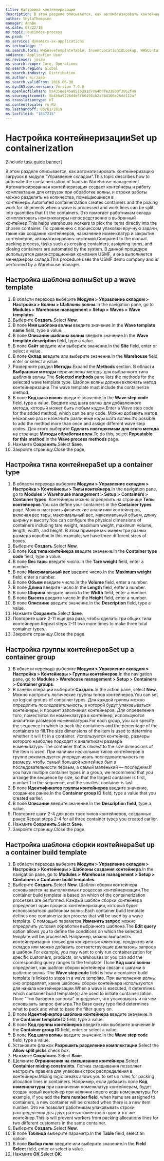 ```yaml
---
title: Настройка контейнеризации
description: В этом разделе описывается, как автоматизировать контейнеризацию загрузок в модуле "Управление складом".
author: ShylaThompson
manager: AnnBe
ms.date: 07/22/19
ms.topic: business-process
ms.prod: ''
ms.service: dynamics-ax-applications
ms.technology: ''
ms.search.form: WHSWaveTemplateTable, InventLocationIdLookup, WHSContainerType, WHSContainerGroup, WHSContainerizationTable, WHSContainerizationBreak, WHSCreateContainerBreak
audience: Application User
ms.reviewer: josaw
ms.search.scope: Core, Operations
ms.search.region: Global
ms.search.industry: Distribution
ms.author: mirzaab
ms.search.validFrom: 2016-06-30
ms.dyn365.ops.version: Version 7.0.0
ms.openlocfilehash: ba435ee145a8516391d7864bdfe338b0f3862f49
ms.sourcegitcommit: 8b4b6a9226d4e5f66498ab2a5b4160e26dd112af
ms.translationtype: HT
ms.contentlocale: ru-RU
ms.lasthandoff: 08/01/2019
ms.locfileid: "1847215"
---
```

# <a name="set-up-containerization"></a><span data-ttu-id="09a79-103">Настройка контейнеризации</span><span class="sxs-lookup"><span data-stu-id="09a79-103">Set up containerization</span></span>

[!include [task guide banner](../../includes/task-guide-banner.md)]

<span data-ttu-id="09a79-104">В этом разделе описывается, как автоматизировать контейнеризацию загрузок в модуле "Управление складом".</span><span class="sxs-lookup"><span data-stu-id="09a79-104">This topic describes how to automate the containerization of loads in Warehouse management.</span></span> <span data-ttu-id="09a79-105">Автоматизированная контейнеризация создает контейнеры и работу комплектации для отгрузок при обработке волны, и строки работы можно разделить на количества, помещающиеся в контейнеры.</span><span class="sxs-lookup"><span data-stu-id="09a79-105">Automated containerization creates containers and the picking work for shipments when a wave is processed and work lines can be split into quantities that fit the containers.</span></span> <span data-ttu-id="09a79-106">Это помогает работникам склада комплектовать номенклатуры непосредственно в выбранный контейнер.</span><span class="sxs-lookup"><span data-stu-id="09a79-106">This helps warehouse workers to pick the items directly into the chosen container.</span></span> <span data-ttu-id="09a79-107">По сравнению с процессом упаковки вручную задачи, такие как создание контейнеров, назначение номенклатур и закрытие контейнеров, автоматизированы системой.</span><span class="sxs-lookup"><span data-stu-id="09a79-107">Compared to the manual packing process, tasks such as creating containers, assigning items, and closing containers are automated by the system.</span></span> <span data-ttu-id="09a79-108">В данной процедуре используется демонстрационная компания USMF, и она выполняется менеджером склада.</span><span class="sxs-lookup"><span data-stu-id="09a79-108">This procedure uses the USMF demo company and is performed by a Warehouse manager.</span></span>


## <a name="set-up-a-wave-template"></a><span data-ttu-id="09a79-109">Настройка шаблона волны</span><span class="sxs-lookup"><span data-stu-id="09a79-109">Set up a wave template</span></span>
1. <span data-ttu-id="09a79-110">В области перехода выберите **Модули > Управление складом > Настройка > Волны > Шаблоны волны**.</span><span class="sxs-lookup"><span data-stu-id="09a79-110">In the navigation pane, go to **Modules > Warehouse management > Setup > Waves > Wave templates**.</span></span>
2. <span data-ttu-id="09a79-111">Выберите **Создать**.</span><span class="sxs-lookup"><span data-stu-id="09a79-111">Select **New**.</span></span>
3. <span data-ttu-id="09a79-112">В поле **Имя шаблона волны** введите значение.</span><span class="sxs-lookup"><span data-stu-id="09a79-112">In the **Wave template name** field, type a value.</span></span>
4. <span data-ttu-id="09a79-113">В поле **Описание шаблона волны** введите значение.</span><span class="sxs-lookup"><span data-stu-id="09a79-113">In the **Wave template description** field, type a value.</span></span>
5. <span data-ttu-id="09a79-114">В поле **Сайт** введите или выберите значение.</span><span class="sxs-lookup"><span data-stu-id="09a79-114">In the **Site** field, enter or select a value.</span></span>
6. <span data-ttu-id="09a79-115">В поле **Склад** введите или выберите значение.</span><span class="sxs-lookup"><span data-stu-id="09a79-115">In the **Warehouse** field, enter or select a value.</span></span>
7. <span data-ttu-id="09a79-116">Разверните раздел **Методы**.</span><span class="sxs-lookup"><span data-stu-id="09a79-116">Expand the **Methods** section.</span></span> <span data-ttu-id="09a79-117">В области **Выбранные методы** перечислены методы для выбранного типа шаблона волны.</span><span class="sxs-lookup"><span data-stu-id="09a79-117">The **Selected methods** pane lists the methods for the selected wave template type.</span></span> <span data-ttu-id="09a79-118">Шаблон волны должен включать метод контейнеризации.</span><span class="sxs-lookup"><span data-stu-id="09a79-118">The wave template must include the containerize method.</span></span>  
8. <span data-ttu-id="09a79-119">В поле **Код шага волны** введите значение.</span><span class="sxs-lookup"><span data-stu-id="09a79-119">In the **Wave step code** field, type a value.</span></span> <span data-ttu-id="09a79-120">Введите код шага волны для добавленного метода, который может быть любым кодом.</span><span class="sxs-lookup"><span data-stu-id="09a79-120">Enter a Wave step code for the added method, which can be any code.</span></span> <span data-ttu-id="09a79-121">Можно добавить метод несколько раз и назначить различные коды шага волны.</span><span class="sxs-lookup"><span data-stu-id="09a79-121">It’s possible to add the method more than once and assign different wave step codes.</span></span> <span data-ttu-id="09a79-122">Для этого выберите **Сделать повторяемым для этого метода** на странице **Методы обработки волн**.</span><span class="sxs-lookup"><span data-stu-id="09a79-122">To do this, select **Repeatable for this method** in the **Wave process methods** page.</span></span>  
9. <span data-ttu-id="09a79-123">Нажмите **Сохранить**.</span><span class="sxs-lookup"><span data-stu-id="09a79-123">Select **Save**.</span></span>
10. <span data-ttu-id="09a79-124">Закройте страницу.</span><span class="sxs-lookup"><span data-stu-id="09a79-124">Close the page.</span></span>

## <a name="set-up-a-container-type"></a><span data-ttu-id="09a79-125">Настройка типа контейнера</span><span class="sxs-lookup"><span data-stu-id="09a79-125">Set up a container type</span></span>
1. <span data-ttu-id="09a79-126">В области перехода выберите **Модули > Управление складом > Настройка > Контейнеры > Типы контейнера**.</span><span class="sxs-lookup"><span data-stu-id="09a79-126">In the navigation pane, go to **Modules > Warehouse management > Setup > Containers > Container types**.</span></span> <span data-ttu-id="09a79-127">Контейнеры можно определить на странице **Типы контейнеров**.</span><span class="sxs-lookup"><span data-stu-id="09a79-127">You can define your containers in the **Container types** page.</span></span> <span data-ttu-id="09a79-128">Можно настроить физические аналитики контейнеров, включая вес тары, максимальный вес, максимальный объем, длину, ширину и высоту.</span><span class="sxs-lookup"><span data-stu-id="09a79-128">You can configure the physical dimensions of containers including tare weight, maximum weight, maximum volume, length, width, and height.</span></span> <span data-ttu-id="09a79-129">В этом примере мы имеем три разных размера коробок.</span><span class="sxs-lookup"><span data-stu-id="09a79-129">In this example, we have three different sizes of boxes.</span></span>  
2. <span data-ttu-id="09a79-130">Выберите **Создать**.</span><span class="sxs-lookup"><span data-stu-id="09a79-130">Select **New**.</span></span>
3. <span data-ttu-id="09a79-131">В поле **Код типа контейнера** введите значение.</span><span class="sxs-lookup"><span data-stu-id="09a79-131">In the **Container type code** field, type a value.</span></span>
4. <span data-ttu-id="09a79-132">В поле **Вес тары** введите число.</span><span class="sxs-lookup"><span data-stu-id="09a79-132">In the **Tare weight** field, enter a number.</span></span>
5. <span data-ttu-id="09a79-133">В поле **Максимальный вес** введите число.</span><span class="sxs-lookup"><span data-stu-id="09a79-133">In the **Maximum weight** field, enter a number.</span></span>
6. <span data-ttu-id="09a79-134">В поле **Объем** введите число.</span><span class="sxs-lookup"><span data-stu-id="09a79-134">In the **Volume** field, enter a number.</span></span>
7. <span data-ttu-id="09a79-135">В поле **Длина** введите число.</span><span class="sxs-lookup"><span data-stu-id="09a79-135">In the **Length** field, enter a number.</span></span>
8. <span data-ttu-id="09a79-136">В поле **Ширина** введите число.</span><span class="sxs-lookup"><span data-stu-id="09a79-136">In the **Width** field, enter a number.</span></span>
9. <span data-ttu-id="09a79-137">В поле **Высота** введите число.</span><span class="sxs-lookup"><span data-stu-id="09a79-137">In the **Height** field, enter a number.</span></span>
10. <span data-ttu-id="09a79-138">В поле **Описание** введите значение.</span><span class="sxs-lookup"><span data-stu-id="09a79-138">In the **Description** field, type a value.</span></span>
11. <span data-ttu-id="09a79-139">Нажмите **Сохранить**.</span><span class="sxs-lookup"><span data-stu-id="09a79-139">Select **Save**.</span></span>
13. <span data-ttu-id="09a79-140">Повторите шаги 2-11 еще два раза, чтобы сделать три общих типа контейнеров.</span><span class="sxs-lookup"><span data-stu-id="09a79-140">Repeat steps 2-11 two more times to make three total container types.</span></span>
14. <span data-ttu-id="09a79-141">Закройте страницу.</span><span class="sxs-lookup"><span data-stu-id="09a79-141">Close the page.</span></span>

## <a name="set-up-a-container-group"></a><span data-ttu-id="09a79-142">Настройка группы контейнеров</span><span class="sxs-lookup"><span data-stu-id="09a79-142">Set up a container group</span></span>
1. <span data-ttu-id="09a79-143">В области перехода выберите **Модули > Управление складом > Настройка > Контейнеры > Группы контейнеров**.</span><span class="sxs-lookup"><span data-stu-id="09a79-143">In the navigation pane, go to **Modules > Warehouse management > Setup > Containers > Container groups**.</span></span>
2. <span data-ttu-id="09a79-144">В панели операций выберите **Создать**.</span><span class="sxs-lookup"><span data-stu-id="09a79-144">In the action pane, select **New**.</span></span> <span data-ttu-id="09a79-145">Можно настроить логические группы типов контейнеров.</span><span class="sxs-lookup"><span data-stu-id="09a79-145">You can set up logical groups of container types.</span></span> <span data-ttu-id="09a79-146">Для каждой группы можно определить последовательность, в которой будут упаковываться контейнеры, и процент заполнения контейнеров. Для определения того, поместится ли номенклатура в контейнер, используются аналитики размеров номенклатуры.</span><span class="sxs-lookup"><span data-stu-id="09a79-146">For each group, you can specify the sequence in which to pack the containers and the percentage of the containers to fill.The size dimensions of the item is used to determine whether it will fit in a container.</span></span> <span data-ttu-id="09a79-147">Используется контейнер, размеры которого наиболее подходят к аналитикам размера номенклатуры.</span><span class="sxs-lookup"><span data-stu-id="09a79-147">The container that is closest to the size dimensions of the item is used.</span></span> <span data-ttu-id="09a79-148">При наличии нескольких типов контейнеров в группе рекомендуется упорядочивать последовательность по размеру, чтобы самый большой контейнер был в последовательности первым, а самый маленький — последним.</span><span class="sxs-lookup"><span data-stu-id="09a79-148">If you have multiple container types in a group, we recommend that you arrange the sequence by size, so that the largest container is first, number 1 in the sequence, and the smallest container is last.</span></span>    
3. <span data-ttu-id="09a79-149">В поле **Идентификатор группы контейнеров** введите значение, созданное ранее.</span><span class="sxs-lookup"><span data-stu-id="09a79-149">In the **Container group ID** field, type a value that you created earlier.</span></span>
4. <span data-ttu-id="09a79-150">В поле **Описание** введите значение.</span><span class="sxs-lookup"><span data-stu-id="09a79-150">In the **Description field**, type a value.</span></span>
5. <span data-ttu-id="09a79-151">Повторите шаги 2-4 для всех трех типов контейнеров, созданных ранее.</span><span class="sxs-lookup"><span data-stu-id="09a79-151">Repeat steps 2-4 for all three container types you created earlier.</span></span>
6. <span data-ttu-id="09a79-152">Нажмите **Сохранить**.</span><span class="sxs-lookup"><span data-stu-id="09a79-152">Select **Save**.</span></span>
7. <span data-ttu-id="09a79-153">Закройте страницу.</span><span class="sxs-lookup"><span data-stu-id="09a79-153">Close the page.</span></span>

## <a name="set-up-a-container-build-template"></a><span data-ttu-id="09a79-154">Настройка шаблона сборки контейнера</span><span class="sxs-lookup"><span data-stu-id="09a79-154">Set up a container build template</span></span>
1. <span data-ttu-id="09a79-155">В области перехода выберите **Модули > Управление складом > Настройка > Контейнеры > Шаблоны создания контейнера**.</span><span class="sxs-lookup"><span data-stu-id="09a79-155">In the navigation pane, go to **Modules > Warehouse management > Setup > Containers > Container build templates**.</span></span>
2. <span data-ttu-id="09a79-156">Выберите **Создать**.</span><span class="sxs-lookup"><span data-stu-id="09a79-156">Select **New**.</span></span> <span data-ttu-id="09a79-157">Шаблон сборки контейнера основывается на выполняемых процессах контейнеризации.</span><span class="sxs-lookup"><span data-stu-id="09a79-157">The container build template is based on which of the containerization processes are performed.</span></span> <span data-ttu-id="09a79-158">Каждый шаблон сборки контейнера определяет один процесс контейнеризации, который будет использоваться шаблоном волны.</span><span class="sxs-lookup"><span data-stu-id="09a79-158">Each container build template defines one containerization process that will be used by a wave template.</span></span> <span data-ttu-id="09a79-159">C помощью параметра **Изменить запрос** можно определить условия обработки выбранного шаблона.</span><span class="sxs-lookup"><span data-stu-id="09a79-159">The **Edit query** option allows you to define the conditions on which the selected template will be processed.</span></span> <span data-ttu-id="09a79-160">Например, можно выполнять контейнеризацию только для конкретных клиентов, продуктов или складов или можно добавить соответствующие диапазоны запроса в шаблон.</span><span class="sxs-lookup"><span data-stu-id="09a79-160">For example, you may want to only run containerization for specific customers, products, or warehouses or you can add the corresponding query ranges to the template.</span></span> <span data-ttu-id="09a79-161">Поле **Код шага волны** определяет, как шаблон сборки контейнера связан с шагами в шаблоне волны.</span><span class="sxs-lookup"><span data-stu-id="09a79-161">The **Wave step code** field is how a container build template is linked to steps in a wave template.</span></span> <span data-ttu-id="09a79-162">При выполнении волны оно определяет, какие шаблоны сборки контейнера используются для начала контейнеризации.</span><span class="sxs-lookup"><span data-stu-id="09a79-162">When a wave is executed, it determines which container build template(s) are used to initiate containerization.</span></span> <span data-ttu-id="09a79-163">Поле "Тип базового запроса" определяет, что упаковывать и на чем основывать запрос фильтра.</span><span class="sxs-lookup"><span data-stu-id="09a79-163">The Base query type field determines what to pack and what to base the filter query on.</span></span> 
3. <span data-ttu-id="09a79-164">В поле **Идентификатор шаблона контейнера** введите значение.</span><span class="sxs-lookup"><span data-stu-id="09a79-164">In the **Container template ID** field, type a value.</span></span>
4. <span data-ttu-id="09a79-165">В поле **Код группы контейнеров** введите или выберите значение.</span><span class="sxs-lookup"><span data-stu-id="09a79-165">In the **Container group ID** field, enter or select a value.</span></span>
5. <span data-ttu-id="09a79-166">В поле **Код шага волны** введите значение.</span><span class="sxs-lookup"><span data-stu-id="09a79-166">In the **Wave step code** field, type a value.</span></span>
6. <span data-ttu-id="09a79-167">Установите флажок **Разрешить разделение комплектации**.</span><span class="sxs-lookup"><span data-stu-id="09a79-167">Select the **Allow split picks** check box.</span></span>
7. <span data-ttu-id="09a79-168">Нажмите **Сохранить**.</span><span class="sxs-lookup"><span data-stu-id="09a79-168">Select **Save**.</span></span>
8. <span data-ttu-id="09a79-169">Щелкните **Ограничения на смешивание контейнера**.</span><span class="sxs-lookup"><span data-stu-id="09a79-169">Select **Containier mixing constraints**.</span></span> <span data-ttu-id="09a79-170">Логика смешивания позволяет настроить правила для упаковки строк распределения в контейнеры.</span><span class="sxs-lookup"><span data-stu-id="09a79-170">Mixing logic breaks allows you to set up rules for packing allocation lines in containers.</span></span> <span data-ttu-id="09a79-171">Например, если добавить поле **Код номенклатуры** при назначении номенклатур контейнерам, будет создан новый контейнер при наличии нового кода номенклатуры.</span><span class="sxs-lookup"><span data-stu-id="09a79-171">For example, if you add the **Item number field**, when items are assigned to containers, a new container will be created when there is a new item number.</span></span> <span data-ttu-id="09a79-172">Это не позволит работникам упаковывать строки распределения для двух разных клиентов в один и тот же контейнер.</span><span class="sxs-lookup"><span data-stu-id="09a79-172">This is will prevent workers from packing allocations lines for two different customers in the same container.</span></span>  
9. <span data-ttu-id="09a79-173">Выберите **Создать**.</span><span class="sxs-lookup"><span data-stu-id="09a79-173">Select **New**.</span></span>
10. <span data-ttu-id="09a79-174">В поле **Таблица** выберите параметр.</span><span class="sxs-lookup"><span data-stu-id="09a79-174">In the **Table** field, select an option.</span></span>
11. <span data-ttu-id="09a79-175">В поле **Выбор поля** введите или выберите значение.</span><span class="sxs-lookup"><span data-stu-id="09a79-175">In the **Field Select** field, enter or select a value.</span></span>
12. <span data-ttu-id="09a79-176">Нажмите **ОК**.</span><span class="sxs-lookup"><span data-stu-id="09a79-176">Select **OK**.</span></span>

